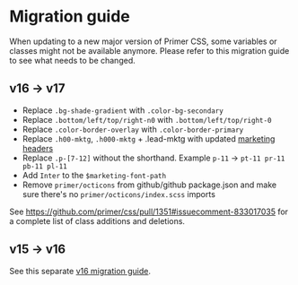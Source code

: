# Migration guide

When updating to a new major version of Primer CSS, some variables or classes might not be available anymore. Please refer to this migration guide to see what needs to be changed.

## v16 → v17

- Replace `.bg-shade-gradient` with `.color-bg-secondary`
- Replace `.bottom/left/top/right-n0` with `.bottom/left/top/right-0`
- Replace `.color-border-overlay` with `.color-border-primary`
- Replace `.h00-mktg`, `.h000-mktg` + .lead-mktg with updated [marketing headers](https://github.com/primer/css/blob/9ef606d4a5e4f27eee86273af54ea4ff145e7f22/src/marketing/type/typography.scss#L2-L8)
- Replace `.p-[7-12]` without the shorthand. Example `p-11` -> `pt-11 pr-11 pb-11 pl-11`
- Add `Inter` to the `$marketing-font-path`
- Remove `primer/octicons` from github/github package.json and make sure there's no `primer/octicons/index.scss` imports

See https://github.com/primer/css/pull/1351#issuecomment-833017035 for a complete list of class additions and deletions.

## v15 → v16

See this separate [v16 migration guide](https://github.com/primer/css/blob/ee4b464619b65fda79cd4bd0463bdf9f0e6a4023/docs/content/support/v16-migration.mdx).

